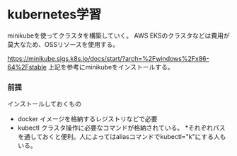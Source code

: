 # kubernetes学習
minikubeを使ってクラスタを構築していく。
AWS EKSのクラスタなどは費用が莫大なため、OSSリソースを使用する。

https://minikube.sigs.k8s.io/docs/start/?arch=%2Fwindows%2Fx86-64%2Fstable
上記を参考にminikubeをインストールする。

### 前提
インストールしておくもの
- docker
イメージを格納するレジストリなどで必要
- kubectl
クラスタ操作に必要なコマンドが格納されている。
*それぞれパスを通しておくと便利。人によってはaliasコマンドでkubectl="k"にする人もいる。